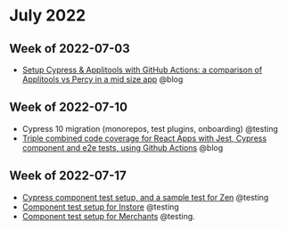 # July 2022

## Week of 2022-07-03

- [Setup Cypress & Applitools with GitHub Actions: a comparison of Applitools vs Percy in a mid size app](https://dev.to/muratkeremozcan/setup-cypress-applitools-with-github-actions-a-comparison-of-applitools-vs-percy-in-a-mid-size-app-43ij) @blog

## Week of 2022-07-10

- Cypress 10 migration (monorepos, test plugins, onboarding) @testing
- [Triple combined code coverage for React Apps with Jest, Cypress component and e2e tests, using Github Actions](https://dev.to/muratkeremozcan/triple-combined-code-coverage-for-react-apps-with-jest-cypress-component-and-e2e-tests-using-github-actions-1icc) @blog

## Week of 2022-07-17

- [Cypress component test setup, and a sample test for Zen](https://github.com/helloextend/client/pull/4463) @testing
- [Component test setup for Instore](https://github.com/helloextend/client/pull/4490) @testing
- [Component test setup for Merchants](https://github.com/helloextend/client/pull/4493) @testing. 

